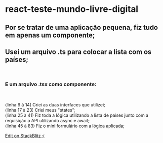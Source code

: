 # react-teste-mundo-livre-digital

<h2>Por se tratar de uma aplicação pequena, fiz tudo em apenas um componente;</h2>
<h2>Usei um arquivo .ts para colocar a lista com os países;</h2>
<br>
<h3>E um arquivo .tsx como componente:</h3>
  <br>
  <p>(linha 6 à 14) Criei as duas interfaces que utilizei;
  <br>
  (linha 17 à 23) Criei meus "states";
  <br>
  (linha 25 à 41) Fiz toda a lógica utilizando a lista de países junto com a requisição a API utilizando async e await;
  <br>
  (linha 45 à 83) Fiz o mini formulário com a lógica aplicada;</p>



[Edit on StackBlitz ⚡️](https://stackblitz.com/edit/react-ts-mnaoad)
